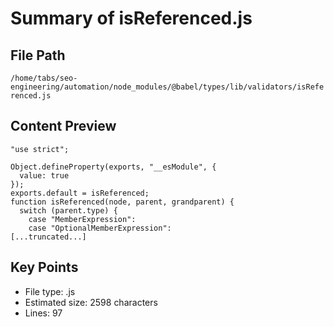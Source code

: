 # Summary of isReferenced.js
  
## File Path
`/home/tabs/seo-engineering/automation/node_modules/@babel/types/lib/validators/isReferenced.js`

## Content Preview
```
"use strict";

Object.defineProperty(exports, "__esModule", {
  value: true
});
exports.default = isReferenced;
function isReferenced(node, parent, grandparent) {
  switch (parent.type) {
    case "MemberExpression":
    case "OptionalMemberExpression":
[...truncated...]
```

## Key Points
- File type: .js
- Estimated size: 2598 characters
- Lines: 97
